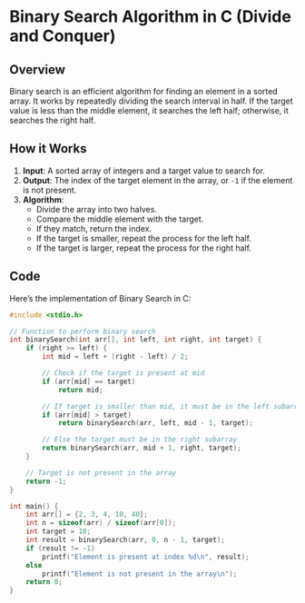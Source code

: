 # Binary Search Algorithm in C (Divide and Conquer)

## Overview

Binary search is an efficient algorithm for finding an element in a sorted array. It works by repeatedly dividing the search interval in half. If the target value is less than the middle element, it searches the left half; otherwise, it searches the right half.

## How it Works

1. **Input**: A sorted array of integers and a target value to search for.
2. **Output**: The index of the target element in the array, or `-1` if the element is not present.
3. **Algorithm**:
   - Divide the array into two halves.
   - Compare the middle element with the target.
   - If they match, return the index.
   - If the target is smaller, repeat the process for the left half.
   - If the target is larger, repeat the process for the right half.

## Code

Here’s the implementation of Binary Search in C:

```c
#include <stdio.h>

// Function to perform binary search
int binarySearch(int arr[], int left, int right, int target) {
    if (right >= left) {
        int mid = left + (right - left) / 2;

        // Check if the target is present at mid
        if (arr[mid] == target)
            return mid;

        // If target is smaller than mid, it must be in the left subarray
        if (arr[mid] > target)
            return binarySearch(arr, left, mid - 1, target);

        // Else the target must be in the right subarray
        return binarySearch(arr, mid + 1, right, target);
    }

    // Target is not present in the array
    return -1;
}

int main() {
    int arr[] = {2, 3, 4, 10, 40};
    int n = sizeof(arr) / sizeof(arr[0]);
    int target = 10;
    int result = binarySearch(arr, 0, n - 1, target);
    if (result != -1)
        printf("Element is present at index %d\n", result);
    else
        printf("Element is not present in the array\n");
    return 0;
}
